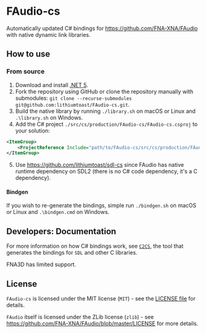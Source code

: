# FAudio-cs

Automatically updated C# bindings for https://github.com/FNA-XNA/FAudio with native dynamic link libraries.

## How to use

### From source

1. Download and install [.NET 5](https://dotnet.microsoft.com/download).
2. Fork the repository using GitHub or clone the repository manually with submodules: `git clone --recurse-submodules git@github.com:lithiumtoast/FAudio-cs.git`.
3. Build the native library by running `./library.sh` on macOS or Linux and `.\library.sh` on Windows.
4. Add the C# project `./src/cs/production/FAudio-cs/FAudio-cs.csproj` to your solution:
```xml
<ItemGroup>
    <ProjectReference Include="path/to/FAudio-cs/src/cs/production/FAudio-cs/FAudio-cs.csproj" />
</ItemGroup>
```
5. Use https://github.com/lithiumtoast/sdl-cs since FAudio has native runtime dependency on SDL2 (there is no C# code dependency, it's a C dependency). 

#### Bindgen

If you wish to re-generate the bindings, simple run `./bindgen.sh` on macOS or Linux and `.\bindgen.cmd` on Windows.

## Developers: Documentation

For more information on how C# bindings work, see [`C2CS`](https://github.com/lithiumtoast/c2cs), the tool that generates the bindings for `SDL` and other C libraries.

FNA3D has limited support.

## License

`FAudio-cs` is licensed under the MIT license (`MIT`) - see the [LICENSE file](LICENSE) for details.

`FAudio` itself is licensed under the ZLib license (`zlib`) - see https://github.com/FNA-XNA/FAudio/blob/master/LICENSE for more details.
